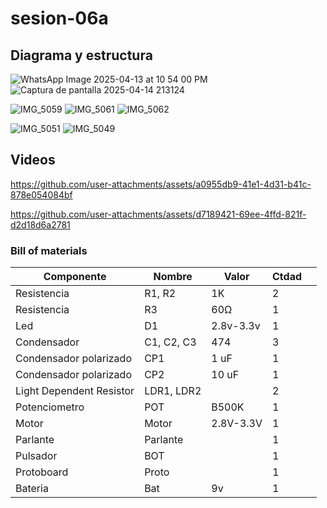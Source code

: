 # sesion-06a

## Diagrama y estructura

![WhatsApp Image 2025-04-13 at 10 54 00 PM](https://github.com/user-attachments/assets/797e4994-0e5c-4bb9-a2aa-407ba5af5524)
![Captura de pantalla 2025-04-14 213124](https://github.com/user-attachments/assets/40cc57d1-bf9c-4ff9-a94a-91085e40ef30)

![IMG_5059](https://github.com/user-attachments/assets/c33cae57-0cb5-4ec6-8d05-b803f09e2af5)
![IMG_5061](https://github.com/user-attachments/assets/2694be55-c8e9-4f18-bb1f-c55e184be41b)
![IMG_5062](https://github.com/user-attachments/assets/b5b204d5-1424-4255-ab14-1634d67ccc50)

![IMG_5051](https://github.com/user-attachments/assets/52f83dea-d503-4751-ab5b-050a0eb6cc1b)
![IMG_5049](https://github.com/user-attachments/assets/9c8b72b8-72cb-4069-9162-d02e6d35c78e)

## Videos

<https://github.com/user-attachments/assets/a0955db9-41e1-4d31-b41c-878e054084bf>

<https://github.com/user-attachments/assets/d7189421-69ee-4ffd-821f-d2d18d6a2781>

### Bill of materials

| Componente               | Nombre     | Valor      | Ctdad |   |
|--------------------------|------------|------------|-------|---|
| Resistencia              | R1, R2     | 1K         | 2     |   |
| Resistencia              | R3         | 60Ω        | 1     |   |
| Led                      | D1         | 2.8v-3.3v  | 1     |   |
| Condensador              | C1, C2, C3 | 474        | 3     |   |
| Condensador polarizado   | CP1        | 1 uF       | 1     |   |
| Condensador polarizado   | CP2        | 10 uF      | 1     |   |
| Light Dependent Resistor | LDR1, LDR2 |            | 2     |   |
| Potenciometro            | POT        | B500K      | 1     |   |
| Motor                    | Motor      | 2.8V-3.3V  | 1     |   |
| Parlante                 | Parlante   |            | 1     |   |
| Pulsador                 | BOT        |            | 1     |   |
| Protoboard               | Proto      |            | 1     |   |
| Bateria                  | Bat        | 9v         | 1     |   |
